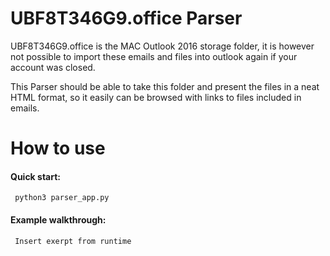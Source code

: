 <h1> UBF8T346G9.office Parser </h1>
UBF8T346G9.office is the MAC Outlook 2016 storage folder,
it is however not possible to import these emails and files into outlook again
if your account was closed.

This Parser should be able to take this folder and present the files in a neat
HTML format, so it easily can be browsed with links to files included in emails.

<h1> How to use </h1>
<h4>Quick start: </h4>
<code> python3 parser_app.py </code>

<h4>Example walkthrough: </h4>
<code> Insert exerpt from runtime </code>

